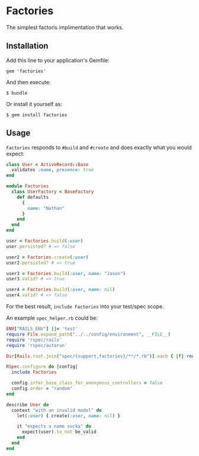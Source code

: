 # Factories

The simplest factoris implimentation that works.

## Installation

Add this line to your application's Gemfile:

    gem 'factories'

And then execute:

    $ bundle

Or install it yourself as:

    $ gem install factories

## Usage

`Factories` responds to `#build` and `#create` and does exactly what you
would expect:

```ruby
class User < ActiveRecord::Base
  validates :name, presence: true
end

module Factories
  class UserFactory < BaseFactory
    def defaults
      {
        name: "Nathan"
      }
    end
  end
end

user = Factories.build(:user)
user.persisted? # => false

user2 = Factories.create(:user)
user2.persisted? # => true

user3 = Factories.build(:user, name: "Jason")
user3.valid? # => true

user4 = Factories.build(:user, name: nil)
user4.valid? # => false
```

For the best result, `include Factories` into your test/spec scope.

An example `spec_helper.rb` could be:

```ruby
ENV["RAILS_ENV"] ||= 'test'
require File.expand_path("../../config/environment", __FILE__)
require 'rspec/rails'
require 'rspec/autorun'

Dir[Rails.root.join("spec/{support,factories}/**/*.rb")].each { |f| require f }

RSpec.configure do |config|
  include Factories

  config.infer_base_class_for_anonymous_controllers = false
  config.order = "random"
end

describe User do
  context "with an invalid model" do
    let(:user) { create(:user, name: nil) }

    it "expects a name sucka" do
      expect(user).to_not be_valid
    end
  end
end
```
